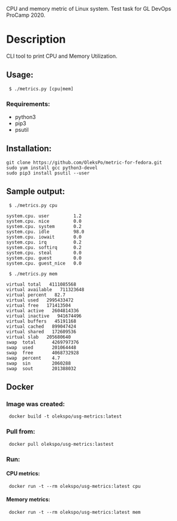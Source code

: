 CPU and memory metric of Linux system. Test task for GL DevOps ProCamp 2020.

# Description

CLI tool to print CPU and Memory Utilization.

## Usage:
```
 $ ./metrics.py [cpu|mem]
```

### Requirements:

* python3
* pip3
* psutil

## Installation:
```
git clone https://github.com/OleksPo/metric-for-fedora.git
sudo yum install gcc python3-devel
sudo pip3 install psutil --user
```

## Sample output:
```
 $ ./metrics.py cpu

system.cpu. user         1.2
system.cpu. nice         0.0
system.cpu. system       0.2
system.cpu. idle         98.0
system.cpu. iowait       0.0
system.cpu. irq          0.2
system.cpu. softirq      0.2
system.cpu. steal        0.0
system.cpu. guest        0.0
system.cpu. guest_nice   0.0
```

```
 $ ./metrics.py mem

virtual total   4111085568
virtual available   711323648
virtual percent   82.7
virtual used   2995433472
virtual free   171413504
virtual active   2604814336
virtual inactive   941674496
virtual buffers   45191168
virtual cached   899047424
virtual shared   172609536
virtual slab   205680640
swap  total      4269797376
swap  used       201064448
swap  free       4068732928
swap  percent    4.7
swap  sin        2060288
swap  sout       201388032
```

## Docker

### Image was created:
```
 docker build -t olekspo/usg-metrics:latest
```

### Pull from:
```
 docker pull olekspo/usg-metrics:lastest
```

### Run:

#### CPU metrics:
```
 docker run -t --rm olekspo/usg-metrics:latest cpu 
```
#### Memory metrics:
```
 docker run -t --rm olekspo/usg-metrics:latest mem 
```
